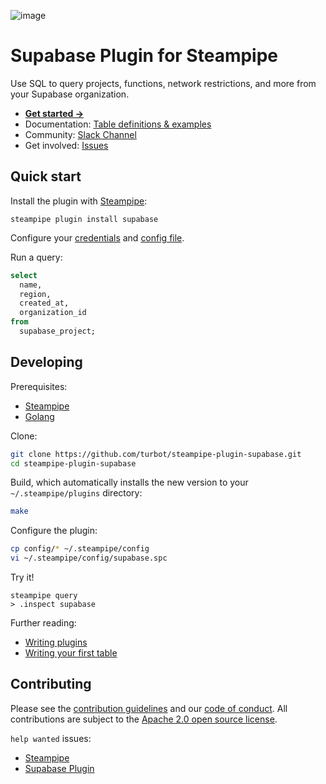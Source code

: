 ![image](https://hub.steampipe.io/images/plugins/turbot/supabase-social-graphic.png)

# Supabase Plugin for Steampipe

Use SQL to query projects, functions, network restrictions, and more from your Supabase organization.

- **[Get started →](https://hub.steampipe.io/plugins/turbot/supabase)**
- Documentation: [Table definitions & examples](https://hub.steampipe.io/plugins/turbot/supabase/tables)
- Community: [Slack Channel](https://steampipe.io/community/join)
- Get involved: [Issues](https://github.com/turbot/steampipe-plugin-supabase/issues)

## Quick start

Install the plugin with [Steampipe](https://steampipe.io):

```shell
steampipe plugin install supabase
```

Configure your [credentials](https://hub.steampipe.io/plugins/turbot/supabase#credentials) and [config file](https://hub.steampipe.io/plugins/turbot/supabase#configuration).

Run a query:

```sql
select
  name,
  region,
  created_at,
  organization_id
from
  supabase_project;
```

## Developing

Prerequisites:

- [Steampipe](https://steampipe.io/downloads)
- [Golang](https://golang.org/doc/install)

Clone:

```sh
git clone https://github.com/turbot/steampipe-plugin-supabase.git
cd steampipe-plugin-supabase
```

Build, which automatically installs the new version to your `~/.steampipe/plugins` directory:

```sh
make
```

Configure the plugin:

```sh
cp config/* ~/.steampipe/config
vi ~/.steampipe/config/supabase.spc
```

Try it!

```shell
steampipe query
> .inspect supabase
```

Further reading:

- [Writing plugins](https://steampipe.io/docs/develop/writing-plugins)
- [Writing your first table](https://steampipe.io/docs/develop/writing-your-first-table)

## Contributing

Please see the [contribution guidelines](https://github.com/turbot/steampipe/blob/main/CONTRIBUTING.md) and our [code of conduct](https://github.com/turbot/steampipe/blob/main/CODE_OF_CONDUCT.md). All contributions are subject to the [Apache 2.0 open source license](https://github.com/turbot/steampipe-plugin-supabase/blob/main/LICENSE).

`help wanted` issues:

- [Steampipe](https://github.com/turbot/steampipe/labels/help%20wanted)
- [Supabase Plugin](https://github.com/turbot/steampipe-plugin-supabase/labels/help%20wanted)
